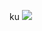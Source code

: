ku
<img src="https://sun9-88.userapi.com/impf/R2rwBhVhq3tV2hsjbaE1Z4wfv89Hehv6Oj4HbQ/XvybGFxAu6s.jpg?size=960x1280&quality=96&sign=db111f7d1995d72311847f238838730c&type=album">
